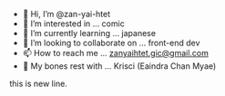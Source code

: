 - 👋 Hi, I’m @zan-yai-htet
- 👀 I’m interested in ... comic
- 🌱 I’m currently learning ... japanese
- 💞️ I’m looking to collaborate on ... front-end dev
- 📫 How to reach me ... zanyaihtet.gic@gmail.com
- 💜 My bones rest with ... Krisci (Eaindra Chan Myae)
<!---
zan-yai-htet/zan-yai-htet is a ✨ special ✨ repository because its `README.md` (this file) appears on your GitHub profile.
You can click the Preview link to take a look at your changes.
--->
this is new line.
